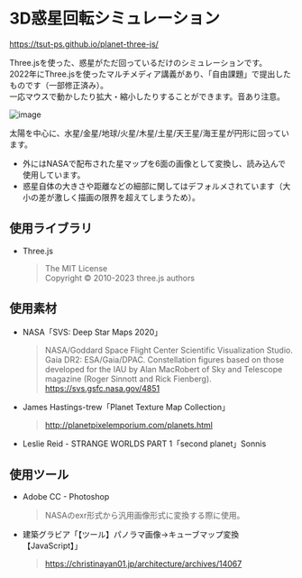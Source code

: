 # 3D惑星回転シミュレーション

https://tsut-ps.github.io/planet-three-js/

Three.jsを使った、惑星がただ回っているだけのシミュレーションです。  
2022年にThree.jsを使ったマルチメディア講義があり、「自由課題」で提出したものです（一部修正済み）。  
一応マウスで動かしたり拡大・縮小したりすることができます。音あり注意。

![image](https://user-images.githubusercontent.com/73014392/230624507-f0296a8f-87c4-47e0-8de6-50eee96b869c.png)

太陽を中心に、水星/金星/地球/火星/木星/土星/天王星/海王星が円形に回っています。

- 外にはNASAで配布された星マップを6面の画像として変換し、読み込んで使用しています。
- 惑星自体の大きさや距離などの細部に関してはデフォルメされています（大小の差が激しく描画の限界を超えてしまうため）。

## 使用ライブラリ
- Three.js
  > The MIT License  
  Copyright © 2010-2023 three.js authors

## 使用素材

- NASA「SVS: Deep Star Maps 2020」
  > NASA/Goddard Space Flight Center Scientific Visualization Studio. Gaia DR2: ESA/Gaia/DPAC. Constellation figures based on those developed for the IAU by Alan MacRobert of Sky and Telescope magazine (Roger Sinnott and Rick Fienberg).  
  https://svs.gsfc.nasa.gov/4851

- James Hastings-trew「Planet Texture Map Collection」
  > http://planetpixelemporium.com/planets.html

- Leslie Reid - STRANGE WORLDS PART 1「second planet」Sonnis

## 使用ツール
- Adobe CC - Photoshop
  > NASAのexr形式から汎用画像形式に変換する際に使用。

- 建築グラビア「【ツール】パノラマ画像→キューブマップ変換【JavaScript】」
  > https://christinayan01.jp/architecture/archives/14067
